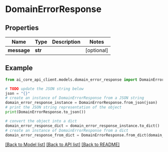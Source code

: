 # DomainErrorResponse


## Properties

Name | Type | Description | Notes
------------ | ------------- | ------------- | -------------
**message** | **str** |  | [optional] 

## Example

```python
from ai_core_api_client.models.domain_error_response import DomainErrorResponse

# TODO update the JSON string below
json = "{}"
# create an instance of DomainErrorResponse from a JSON string
domain_error_response_instance = DomainErrorResponse.from_json(json)
# print the JSON string representation of the object
print(DomainErrorResponse.to_json())

# convert the object into a dict
domain_error_response_dict = domain_error_response_instance.to_dict()
# create an instance of DomainErrorResponse from a dict
domain_error_response_from_dict = DomainErrorResponse.from_dict(domain_error_response_dict)
```
[[Back to Model list]](../README.md#documentation-for-models) [[Back to API list]](../README.md#documentation-for-api-endpoints) [[Back to README]](../README.md)


